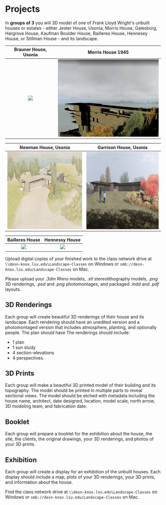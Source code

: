 # Projects
In **groups of 3**
you will 3D model of one of
Frank Lloyd Wright's unbuilt houses or estates -
either Jester House, Usonia, Morris House, Galesburg,
Hargrove House, Kaufman Boulder House, Bailleres House,
Hennesey House, or Stillman House -
and its landscape.

Brauner House, Usonia | Morris House 1945
:-------------------------:|:-------------------------:
<img src="images/wright/brauner_shah.png" height="250"> | <img src="images/wright/Morris_rendering.jpg" height="250">

Newman House, Usonia   | Garrison House, Usonia
:-------------------------:|:-------------------------:
<img src="images/wright/Newman_peterson.png" height="250"> | <img src="images/wright/garrison_andrewwright.png" height="250">

Bailleres House  | Hennessy House
:-------------------------:|:-------------------------:
<img src="images/wright/bailleres_rendering.jpg" height="250"> | <img src="images/wright/hennesey_rendering.jpg" height="250">



Upload digital copies of your finished work to the class network drive
at `\\desn-knox.lsu.edu\Landscape-Classes` on Windows
or `smb://desn-knox.lsu.edu/Landscape-Classes` on Mac.

Please upload your *.3dm* Rhino models,
*.stl* stereolithography models,
*.png* 3D renderings,
*.psd* and *.png* photomontages,
and packaged *.indd* and *.pdf* layouts.

## 3D Renderings
Each group will create beautiful 3D renderings
of their house and its landscape.
Each rendering should have an unedited version
and a photomontaged version that
includes atmosphere, planting, and optionally people.
The plan should have
The renderings should include:
* 1 plan
* 1 sun study
* 4 section-elevations
* 4 perspectives.

## 3D Prints
Each group will make a beautiful 3D printed model
of their building and its topography.
The model should be printed in multiple parts
to reveal sectional views.
The model should be etched with metadata including
the house name, architect, date designed, location,
model scale, north arrow, 3D modeling team, and fabrication date.

## Booklet
Each group will prepare a booklet for the exhibition
about the house, the site, the clients, the original drawings,
your 3D renderings, and photos of your 3D prints.

## Exhibition
Each group will create a display for
an exhibition of the unbuilt houses.
Each display should include
a map,
plots of your 3D renderings,
your 3D prints, and
information about the house.

Find the class network drive at
`\\desn-knox.lsu.edu\Landscape-Classes` on Windows
or `smb://desn-knox.lsu.edu/Landscape-Classes` on Mac.
